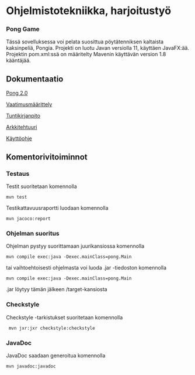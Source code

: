 <h1>Ohjelmistotekniikka, harjoitustyö</h1>

### Pong Game

Tässä sovelluksessa voi pelata suosittua pöytätenniksen kaltaista kaksinpeliä, Pongia. Projekti on luotu Javan versiolla 11, käyttäen JavaFX:ää. Projektin pom.xml:ssä on määritelty Mavenin käyttävän version 1.8 kääntäjää.

<h2>Dokumentaatio</h2>

[Pong 2.0](https://github.com/isakpulkki/ot-harjoitustyo/releases/tag/viikko6)

[Vaatimusmäärittely](https://github.com/isakpulkki/ot-harjoitustyo/blob/master/dokumentaatio/vaatimusmaarittely.md)

[Tuntikirjanpito](https://github.com/isakpulkki/ot-harjoitustyo/blob/master/dokumentaatio/tuntikirjanpito.md)

[Arkkitehtuuri](https://github.com/isakpulkki/ot-harjoitustyo/blob/master/dokumentaatio/arkkitehtuuri.md)

[Käyttöohje](https://github.com/isakpulkki/ot-harjoitustyo/blob/master/dokumentaatio/kayttoohje.md)


<h2>Komentorivitoiminnot</h2>

### Testaus

Testit suoritetaan komennolla

```
mvn test
```

Testikattavuusraportti luodaan komennolla

```
mvn jacoco:report
```
### Ohjelman suoritus
Ohjelman pystyy suorittamaan juurikansiossa komennolla

```
mvn compile exec:java -Dexec.mainClass=pong.Main
```
tai vaihtoehtoisesti ohjelmasta voi luoda .jar -tiedoston komennolla
```
mvn compile exec:java -Dexec.mainClass=pong.Main
```
.jar löytyy tämän jälkeen /target-kansiosta

### Checkstyle

Checkstyle -tarkistukset suoritetaan komennolla


```
 mvn jxr:jxr checkstyle:checkstyle
```

### JavaDoc

JavaDoc saadaan generoitua komennolla

```
mvn javadoc:javadoc
```

